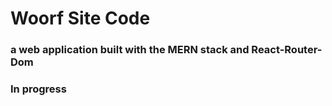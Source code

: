 # Woorf Site Code

### a web application built with the MERN stack and React-Router-Dom

### In progress
